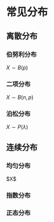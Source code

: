 # 常见分布



## 离散分布

### 伯努利分布

$X \sim B(p)$

### 二项分布

$X \sim B(n,p)$


### 泊松分布

$X \sim P(\lambda)$

## 连续分布

### 均匀分布

$X\$

### 指数分布

### 正态分布

